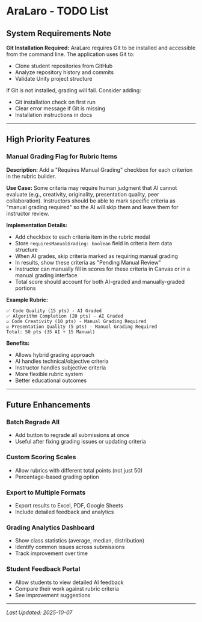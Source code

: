 # AraLaro - TODO List

## System Requirements Note

**Git Installation Required:**
AraLaro requires Git to be installed and accessible from the command line. The application uses Git to:
- Clone student repositories from GitHub
- Analyze repository history and commits
- Validate Unity project structure

If Git is not installed, grading will fail. Consider adding:
- Git installation check on first run
- Clear error message if Git is missing
- Installation instructions in docs

---

## High Priority Features

### Manual Grading Flag for Rubric Items
**Description:** Add a "Requires Manual Grading" checkbox for each criterion in the rubric builder.

**Use Case:**
Some criteria may require human judgment that AI cannot evaluate (e.g., creativity, originality, presentation quality, peer collaboration). Instructors should be able to mark specific criteria as "manual grading required" so the AI will skip them and leave them for instructor review.

**Implementation Details:**
- Add checkbox to each criteria item in the rubric modal
- Store `requiresManualGrading: boolean` field in criteria item data structure
- When AI grades, skip criteria marked as requiring manual grading
- In results, show these criteria as "Pending Manual Review"
- Instructor can manually fill in scores for these criteria in Canvas or in a manual grading interface
- Total score should account for both AI-graded and manually-graded portions

**Example Rubric:**
```
✅ Code Quality (15 pts) - AI Graded
✅ Algorithm Completion (20 pts) - AI Graded
☑️ Code Creativity (10 pts) - Manual Grading Required
☑️ Presentation Quality (5 pts) - Manual Grading Required
Total: 50 pts (35 AI + 15 Manual)
```

**Benefits:**
- Allows hybrid grading approach
- AI handles technical/objective criteria
- Instructor handles subjective criteria
- More flexible rubric system
- Better educational outcomes

---

## Future Enhancements

### Batch Regrade All
- Add button to regrade all submissions at once
- Useful after fixing grading issues or updating criteria

### Custom Scoring Scales
- Allow rubrics with different total points (not just 50)
- Percentage-based grading option

### Export to Multiple Formats
- Export results to Excel, PDF, Google Sheets
- Include detailed feedback and analytics

### Grading Analytics Dashboard
- Show class statistics (average, median, distribution)
- Identify common issues across submissions
- Track improvement over time

### Student Feedback Portal
- Allow students to view detailed AI feedback
- Compare their work against rubric criteria
- See improvement suggestions

---

*Last Updated: 2025-10-07*
